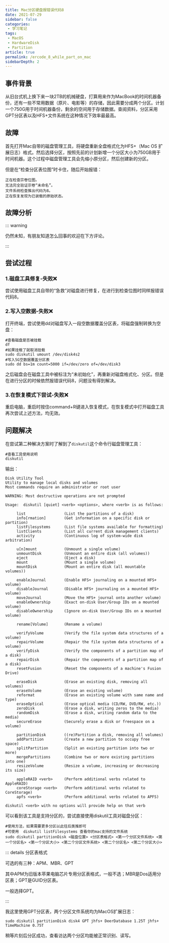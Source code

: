 ```yaml
---
title: Mac分区硬盘报错误代码8
date: 2021-07-29
sidebar: false
categories:
 - 学习笔记
tags:
 - MacOS
 - HardwareDisk
 - Partition
article: true
permalink: /ercode_8_while_part_on_mac
sidebarDepth: 2
---
```


## 事件背景

从旧台式机上换下来一块2TB的机械硬盘，打算用来作为MacBook的时间机器备份，还有一些不常用数据（原片、电影等）的存储，因此需要分成两个分区。计划一个750G用于时间机器备份，剩余的空间用于存储数据。查阅资料，分区采用GPT分区表以及HFS+文件系统在这种情况下效率最最高。



## 故障

首先打开Mac自带的磁盘管理工具，将硬盘重新全盘格式化为HFS+（Mac OS 扩展日志）格式。然后选择分区，按照先前的计划新增一个分区大小为750GB用于时间机器。这个过程中磁盘管理工具会先缩小原分区，然后创建新的分区。

但是在“检查分区表位图”时卡住，随后开始报错：

```
正在检查宗卷位图。
无法完全验证宗卷“未命名”。
文件系统检查推出代码为8。
正在恢复发现为已装载的原始状态。
```



## 故障分析

::: warning

仍然未知，有朋友知道怎么回事的欢迎在下方评论。

:::



## 尝试过程

### 1.磁盘工具修复-失败❌

尝试使用磁盘工具自带的“急救”对磁盘进行修复，在进行到检查位图时同样报错误代码8。

### 2.写入空数据-失败❌

打开终端，尝试使用dd对磁盘写入一段空数据覆盖分区表，将磁盘强制转换为空盘：

```shell
#查看磁盘是否被挂载
df
#如果挂载了就取消挂载
sudo diskutil umount /dev/disk4s2
#写入5G空数据覆盖分区表
sudo dd bs=1m count=5000 if=/dev/zero of=/dev/disk3
```

之后磁盘会在磁盘工具中被标注为“未初始化”，再重新对磁盘格式化、分区。但是在进行分区的时候依然报错误代码8，问题没有得到解决。

### 3.在恢复模式下尝试-失败❌

重启电脑，重启时按住command+R键进入恢复模式，在恢复模式中打开磁盘工具再次尝试上述方法，均无效。



## 问题解决

在尝试第二种解决方案时了解到了`diskutil`这个命令行磁盘管理工具：

```shell
#查看工具使用说明
diskutil
```

输出：

```{43}
Disk Utility Tool
Utility to manage local disks and volumes
Most commands require an administrator or root user

WARNING: Most destructive operations are not prompted

Usage:  diskutil [quiet] <verb> <options>, where <verb> is as follows:

     list                 (List the partitions of a disk)
     info[rmation]        (Get information on a specific disk or partition)
     listFilesystems      (List file systems available for formatting)
     listClients          (List all current disk management clients)
     activity             (Continuous log of system-wide disk arbitration)

     u[n]mount            (Unmount a single volume)
     unmountDisk          (Unmount an entire disk (all volumes))
     eject                (Eject a disk)
     mount                (Mount a single volume)
     mountDisk            (Mount an entire disk (all mountable volumes))

     enableJournal        (Enable HFS+ journaling on a mounted HFS+ volume)
     disableJournal       (Disable HFS+ journaling on a mounted HFS+ volume)
     moveJournal          (Move the HFS+ journal onto another volume)
     enableOwnership      (Exact on-disk User/Group IDs on a mounted volume)
     disableOwnership     (Ignore on-disk User/Group IDs on a mounted volume)

     rename[Volume]       (Rename a volume)

     verifyVolume         (Verify the file system data structures of a volume)
     repairVolume         (Repair the file system data structures of a volume)
     verifyDisk           (Verify the components of a partition map of a disk)
     repairDisk           (Repair the components of a partition map of a disk)
     resetFusion          (Reset the components of a machine's Fusion Drive)

     eraseDisk            (Erase an existing disk, removing all volumes)
     eraseVolume          (Erase an existing volume)
     reformat             (Erase an existing volume with same name and type)
     eraseOptical         (Erase optical media (CD/RW, DVD/RW, etc.))
     zeroDisk             (Erase a disk, writing zeros to the media)
     randomDisk           (Erase a disk, writing random data to the media)
     secureErase          (Securely erase a disk or freespace on a volume)

     partitionDisk        ((re)Partition a disk, removing all volumes)
     addPartition         (Create a new partition to occupy free space)
     splitPartition       (Split an existing partition into two or more)
     mergePartitions      (Combine two or more existing partitions into one)
     resizeVolume         (Resize a volume, increasing or decreasing its size)

     appleRAID <verb>     (Perform additional verbs related to AppleRAID)
     coreStorage <verb>   (Perform additional verbs related to CoreStorage)
     apfs <verb>          (Perform additional verbs related to APFS)

diskutil <verb> with no options will provide help on that verb
```

可以看到该工具是支持分区的，尝试直接使用diskutil工具对磁盘分区：

```shell
#使用方法，如果需要更多分区以此往后类推即可
#可使用  diskutil listFilesystems 查看你的mac支持的文件系统
sudo diskutil partitionDisk <磁盘位置> <分区表格式> <第一个分区文件系统> <第一个分区名> <第一个分区大小> <第二个分区文件系统> <第二个分区名> <第二个分区大小>
```

::: details 分区表格式

可选的有三种：APM、MBR、GPT

其中APM为旧版本苹果电脑芯片专用分区表格式，一般不选；MBR是Dos适用分区表；GPT是GUID分区表。

一般选择GPT。

:::



我这里使用GPT分区表，两个分区文件系统均为MacOS扩展日志：

```shell
sudo diskutil partitionDisk disk4 GPT jhfs+ DeerDatabase 1.25T jhfs+ TimeMachine 0.75T
```



稍等片刻后分区成功，查看访达两个分区均能被正常识别、读写。
